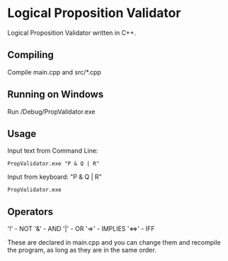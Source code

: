 # Logical Proposition Validator
Logical Proposition Validator written in C++.

## Compiling
Compile main.cpp and src/*.cpp

## Running on Windows
Run /Debug/PropValidator.exe

## Usage
Input text from Command Line:
```shell
PropValidator.exe "P & Q | R"
```

Input from keyboard: "P & Q | R"
```shell
PropValidator.exe
```

## Operators

'!' - NOT
'&' - AND
'|' - OR
'=>' - IMPLIES
'<=>' - IFF

These are declared in main.cpp and you can change them and recompile the program, as long as they are in the same order.



